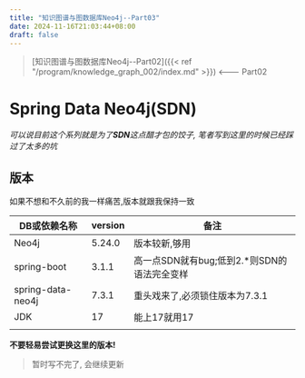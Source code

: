 ```yaml
---
title: "知识图谱与图数据库Neo4j--Part03"
date: 2024-11-16T21:03:44+08:00
draft: false
---
```


> [知识图谱与图数据库Neo4j--Part02]({{< ref "/program/knowledge_graph_002/index.md" >}}) <--- Part02


# Spring Data Neo4j(SDN)

_可以说目前这个系列就是为了**SDN**这点醋才包的饺子, 笔者写到这里的时候已经踩过了太多的坑_

## 版本

如果不想和不久前的我一样痛苦,版本就跟我保持一致

| DB或依赖名称           | version | 备注                           |
|-------------------|---------|------------------------------|
| Neo4j             | 5.24.0  | 版本较新,够用                      |
| spring-boot       | 3.1.1   | 高一点SDN就有bug;低到2.*则SDN的语法完全变样 |
| spring-data-neo4j | 7.3.1   | 重头戏来了,必须锁住版本为7.3.1           |
| JDK               | 17      | 能上17就用17                     |
|                   |         |                              |

**不要轻易尝试更换这里的版本!**

> 暂时写不完了, 会继续更新 


